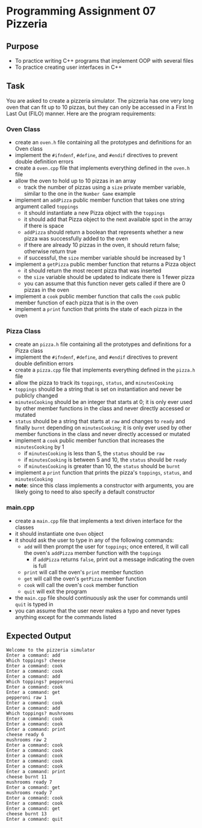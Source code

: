 # Programming Assignment 07 Pizzeria

## Purpose

- To practice writing C++ programs that implement OOP with several files
- To practice creating user interfaces in C++

## Task

You are asked to create a pizzeria simulator. The pizzeria has one very long oven that can fit up to 10 pizzas, but they can only be accessed in a First In Last Out (FILO) manner. Here are the program requirements:

### Oven Class
- create an `oven.h` file containing all the prototypes and definitions for an Oven class
- implement the `#ifndenf`, `#define`, and `#endif` directives to prevent double definition errors
- create a `oven.cpp` file that implements everything defined in the `oven.h` file
- allow the oven to hold up to 10 pizzas in an array
  - track the number of pizzas using a `size` private member variable, similar to the one in the `Number Game` example
- implement an `addPizza` public member function that takes one string argument called `toppings`
  - it should instantiate a new Pizza object with the `toppings`
  - it should add that Pizza object to the next available spot in the array if there is space
  - `addPizza` should return a boolean that represents whether a new pizza was successfully added to the oven
  - if there are already 10 pizzas in the oven, it should return false; otherwise return true
  - if successful, the `size` member variable should be increased by 1
- implement a `getPizza` public member function that returns a Pizza object
  - it should return the most recent pizza that was inserted
  - the `size` variable should be updated to indicate there is 1 fewer pizza
  - you can assume that this function never gets called if there are 0 pizzas in the oven
- implement a `cook` public member function that calls the `cook` public member function of each pizza that is in the oven
- implement a `print` function that prints the state of each pizza in the oven

### Pizza Class
- create an `pizza.h` file containing all the prototypes and definitions for a Pizza class
- implement the `#ifndenf`, `#define`, and `#endif` directives to prevent double definition errors
- create a `pizza.cpp` file that implements everything defined in the `pizza.h` file
- allow the pizza to track its `toppings`, `status`, and `minutesCooking`
- `toppings` should be a string that is set on instantiation and never be publicly changed
- `minutesCooking` should be an integer that starts at 0; it is only ever used by other member functions in the class and never directly accessed or mutated
- `status` should be a string that starts at `raw` and changes to `ready` and finally `burnt` depending on `minutesCooking`; it is only ever used by other member functions in the class and never directly accessed or mutated
- implement a `cook` public member function that increases the `minutesCooking` by 1
  - if `minutesCooking` is less than 5, the `status` should be `raw`
  - if `minutesCooking` is between 5 and 10, the `status` should be `ready`
  - if `minutesCooking` is greater than 10, the `status` should be `burnt`
- implement a `print` function that prints the pizza's `toppings`, `status`, and `minutesCooking`
- **note**: since this class implements a constructor with arguments, you are likely going to need to also specify a default constructor

### main.cpp
- create a `main.cpp` file that implements a text driven interface for the classes
- it should instantiate one `Oven` object
- it should ask the user to type in any of the following commands:
  - `add` will then prompt the user for `toppings`; once entered, it will call the oven's `addPizza` member function with the `toppings`
    - if `addPizza` returns `false`, print out a message indicating the oven is full
  - `print` will call the oven's `print` member function
  - `get` will call the oven's `getPizza` member function
  - `cook` will call the oven's `cook` member function
  - `quit` will exit the program
- the `main.cpp` file should continuously ask the user for commands until `quit` is typed in
- you can assume that the user never makes a typo and never types anything except for the commands listed

## Expected Output

```
Welcome to the pizzeria simulator
Enter a command: add
Which toppings? cheese
Enter a command: cook
Enter a command: cook
Enter a command: add
Which toppings? pepperoni
Enter a command: cook
Enter a command: get
pepperoni raw 1
Enter a command: cook
Enter a command: add
Which toppings? mushrooms
Enter a command: cook
Enter a command: cook
Enter a command: print
cheese ready 6
mushrooms raw 2
Enter a command: cook
Enter a command: cook
Enter a command: cook
Enter a command: cook
Enter a command: cook
Enter a command: print
cheese burnt 11
mushrooms ready 7
Enter a command: get
mushrooms ready 7
Enter a command: cook
Enter a command: cook
Enter a command: get
cheese burnt 13
Enter a command: quit
```
